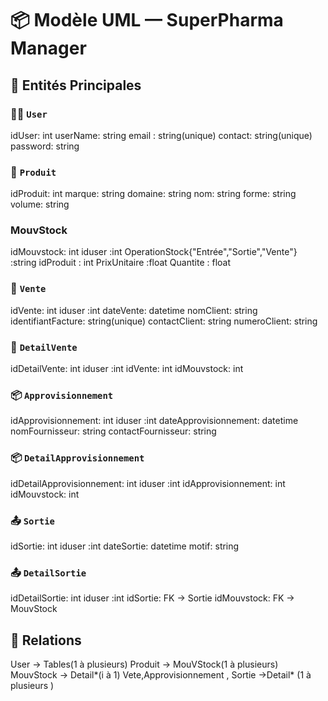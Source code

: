 # 📦 Modèle UML — SuperPharma Manager
## 🧩 Entités Principales


### 🧑‍💼 `User`
idUser: int
userName: string
email : string(unique)
contact: string(unique)
password: string


### 💊 `Produit`
idProduit: int
marque: string
domaine: string
nom: string
forme: string
volume: string

### MouvStock 
idMouvstock: int 
iduser :int 
OperationStock{"Entrée","Sortie","Vente"} :string
idProduit : int
PrixUnitaire :float
Quantite : float


### 🧾 `Vente`
idVente: int
iduser :int 
dateVente: datetime
nomClient: string
identifiantFacture: string(unique)
contactClient: string
numeroClient: string

### 🧾 `DetailVente`
idDetailVente: int
iduser :int 
idVente: int
idMouvstock: int



### 📦 `Approvisionnement`
idApprovisionnement: int
iduser :int 
dateApprovisionnement: datetime
nomFournisseur: string
contactFournisseur: string

### 📦 `DetailApprovisionnement`
idDetailApprovisionnement: int
iduser :int 
idApprovisionnement: int
idMouvstock: int


### 📤 `Sortie`
idSortie: int
iduser :int 
dateSortie: datetime
motif: string


### 📤 `DetailSortie`
idDetailSortie: int
iduser :int 
idSortie: FK → Sortie
idMouvstock: FK → MouvStock


## 🔗 Relations

User -> Tables(1 à plusieurs)
Produit -> MouVStock(1 à plusieurs)
MouvStock -> Detail*(i à 1)
Vete,Approvisionnement , Sortie ->Detail* (1 à plusieurs )


